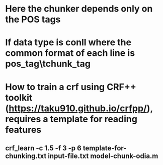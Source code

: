 # Here the chunker depends only on the POS tags
# If data type is conll where the common format of each line is pos_tag\tchunk_tag
# How to train a crf using CRF++ toolkit (https://taku910.github.io/crfpp/), requires a template for reading features
## crf_learn -c 1.5 -f 3 -p 6 template-for-chunking.txt input-file.txt model-chunk-odia.m
